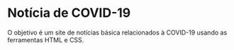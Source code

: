 # Notícia de COVID-19

O objetivo é  um site de notícias básica  relacionados à COVID-19 usando as ferramentas HTML e CSS.
